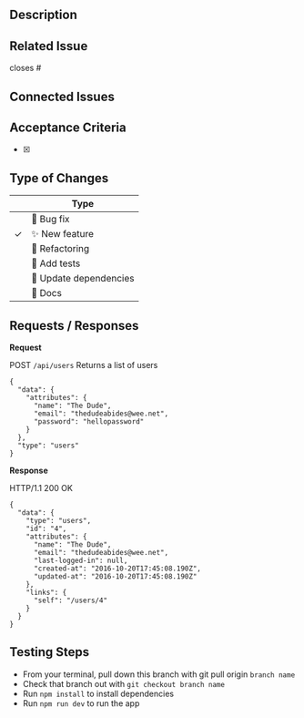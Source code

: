 ## Description

<!-- What does this code change? Why did I choose this approach? Did I learn anything worth sharing? Reminder: This will be a publicly facing representation of your work (READ: help you land that sweet dev gig). -->

## Related Issue

<!-- If you write "closes" followed by the Github issue number, it will automatically close the issue for you when the PR merges -->
closes #

## Connected Issues

## Acceptance Criteria

<!-- Include AC from the Github issue -->
- [X]

## Type of Changes

<!-- Put an `✓` for the applicable box: -->

|     | Type                       |
| --- | -------------------------- |
|    | :bug: Bug fix              |
|  ✓ | :sparkles: New feature     |
|    | :hammer: Refactoring       |
|    | :100: Add tests            |
|    | :link: Update dependencies |
|    | :scroll: Docs              |


## Requests / Responses

**Request**

POST `/api/users` Returns a list of users

```
{
  "data": {
    "attributes": {
      "name": "The Dude",
      "email": "thedudeabides@wee.net",
      "password": "hellopassword"
    }
  },
  "type": "users"
}
```

**Response**

HTTP/1.1 200 OK

```
{
  "data": {
    "type": "users",
    "id": "4",
    "attributes": {
      "name": "The Dude",
      "email": "thedudeabides@wee.net",
      "last-logged-in": null,
      "created-at": "2016-10-20T17:45:08.190Z",
      "updated-at": "2016-10-20T17:45:08.190Z"
    },
    "links": {
      "self": "/users/4"
    }
  }
}
```
## Testing Steps

- From your terminal, pull down this branch with git pull origin `branch name`
- Check that branch out with `git checkout branch name`
- Run `npm install` to install dependencies
- Run `npm run dev` to run the app
